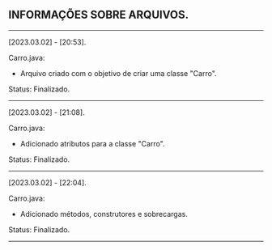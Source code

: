 ## INFORMAÇÕES SOBRE ARQUIVOS.
____________________________________________________________________________________________

[2023.03.02] - [20:53].

Carro.java:  
- Arquivo criado com o objetivo de criar uma classe "Carro".
  
Status: Finalizado.
____________________________________________________________________________________________

[2023.03.02] - [21:08].

Carro.java:  
- Adicionado atributos para a classe "Carro".
  
Status: Finalizado.
____________________________________________________________________________________________

[2023.03.02] - [22:04].

Carro.java:  
- Adicionado métodos, construtores e sobrecargas.
  
Status: Finalizado.
____________________________________________________________________________________________